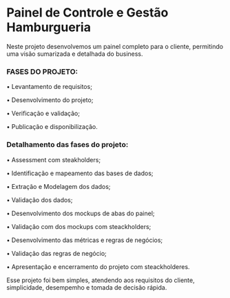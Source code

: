 # Painel de Controle e Gestão Hamburgueria

Neste projeto desenvolvemos um painel completo para o cliente, permitindo uma visão sumarizada e detalhada do business.
 
 

### FASES DO PROJETO:
• Levantamento de requisitos;

• Desenvolvimento do projeto;

• Verificação e validação;

• Publicação e disponibilização.

### Detalhamento das fases do projeto:
• Assessment com steakholders;

• Identificação e mapeamento das bases de dados;

• Extração e Modelagem dos dados;

• Validação dos dados;

• Desenvolvimento dos mockups de abas do painel;

• Validação com dos mockups com steackholders;

• Desenvolvimento das métricas e regras de negócios;

• Validação das regras de negócio;

• Apresentação e encerramento do projeto com steackholderes.


Esse projeto foi bem simples, atendendo aos requisitos do cliente, simplicidade, desempemho e tomada de decisão rápida.



